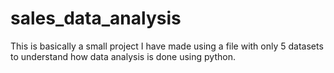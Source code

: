 # sales_data_analysis

This is basically a small project I have made using a file with only 5 datasets to understand how data analysis is done using python.
